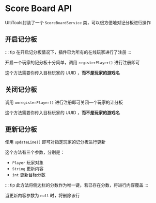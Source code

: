 # Score Board API

UltiTools封装了一个 ` ScoreBoardService ` 类，可以很方便地对记分板进行操作

## 开启记分板

::: tip
在开启记分板情况下，插件已为所有的在线玩家进行了注册
:::

开启一个玩家的记分板十分简单，调用 ` registerPlayer() ` 进行注册即可

这个方法需要你传入目标玩家的 UUID ，**而不是玩家的游戏名**

## 关闭记分板

调用 ` unregisterPlayer() ` 进行注册即可关闭一个玩家的计分板

这个方法需要你传入目标玩家的 UUID ，**而不是玩家的游戏名**

## 更新记分板

使用 ` updateLine() ` 即可对指定玩家的记分板进行更新

这个方法有三个参数，分别是：
- ` Player ` 玩家对象
- ` String ` 更新内容
- ` int ` 更新目标分数

::: tip
此方法将侧边栏的分数作为唯一键，若已存在分数，将进行内容覆盖
:::

当更新内容参数为 ` null ` 时，将删除该行